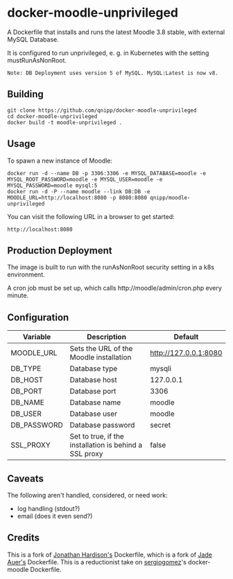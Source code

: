# docker-moodle-unprivileged

A Dockerfile that installs and runs the latest Moodle 3.8 stable, with external MySQL Database.

It is configured to run unprivileged, e. g. in Kubernetes with the setting mustRunAsNonRoot.

`Note: DB Deployment uses version 5 of MySQL. MySQL:Latest is now v8.`

## Building

```
git clone https://github.com/qnipp/docker-moodle-unprivileged
cd docker-moodle-unprivileged
docker build -t moodle-unprivileged .
```

## Usage

To spawn a new instance of Moodle:

```
docker run -d --name DB -p 3306:3306 -e MYSQL_DATABASE=moodle -e MYSQL_ROOT_PASSWORD=moodle -e MYSQL_USER=moodle -e MYSQL_PASSWORD=moodle mysql:5
docker run -d -P --name moodle --link DB:DB -e MOODLE_URL=http://localhost:8080 -p 8080:8080 qnipp/moodle-unprivileged
```

You can visit the following URL in a browser to get started:

```
http://localhost:8080 
```

## Production Deployment

The image is built to run with the runAsNonRoot security setting in a k8s environment.

A cron job must be set up, which calls http://moodle/admin/cron.php every minute.

## Configuration

Variable | Description | Default
---------|-------------|--------
MOODLE_URL | Sets the URL of the Moodle installation | http://127.0.0.1:8080
DB_TYPE | Database type | mysqli
DB_HOST | Database host | 127.0.0.1
DB_PORT | Database port | 3306
DB_NAME | Database name | moodle
DB_USER | Database user | moodle
DB_PASSWORD | Database password | secret
SSL_PROXY | Set to true, if the installation is behind a SSL proxy | false

## Caveats
The following aren't handled, considered, or need work: 
* log handling (stdout?)
* email (does it even send?)

## Credits

This is a fork of [Jonathan Hardison's](https://github.com/jmhardison/docker-moodle) Dockerfile,
which is a fork of [Jade Auer's](https://github.com/jda/docker-moodle) Dockerfile.
This is a reductionist take on [sergiogomez](https://github.com/sergiogomez/)'s docker-moodle Dockerfile.
